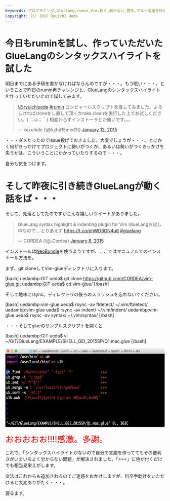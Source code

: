 ```yaml
---
Keywords: プログラミング,GlueLang,rumin,Vim,動く,動かない,寝る,グルー言語を作る
Copyright: (C) 2017 Ryuichi Ueda
---
```


# 今日もruminを試し、作っていただいたGlueLangのシンタックスハイライトを試した
明日までにある予稿を書かなければならんのですが・・・。もう眠い・・・。ということで昨日のrumin再チャレンジと、GlueLangのシンタックスハイライトを作っていただいたので試してみます。

<!--more-->

<blockquote class="twitter-tweet" data-partner="tweetdeck"><p><a href="https://twitter.com/ryuichiueda">\@ryuichiueda</a> <a href="https://twitter.com/hashtag/rumin?src=hash">#rumin</a> コンピャールスクリプトを直してみました。よろしければcloneをし直して頂くかrake cleanを実行した上でお試しください。(´；ω；｀)&#10;相変わらずインストーラとか無いです。。。</p>&mdash; kazuhide (\@kzhd15med3t) <a href="https://twitter.com/kzhd15med3t/status/554656065938153472">January 12, 2015</a></blockquote>
<script async src="//platform.twitter.com/widgets.js" charset="utf-8"></script>

・・・ダメだったのでissue投げておきました。大変でしょうが・・・。とにかく何がきっかけでプロジェクトに勢いがつくか、あるいは勢いがつくきっかけを失うかは、こういうことにかかっていたりするので・・・。

自分も気をつけます。

<h1>そして昨夜に引き続きGlueLangが動く話をば・・・</h1>

そして、見落としてたのですがこんな嬉しいツイートがありました。

<blockquote class="twitter-tweet" data-partner="tweetdeck"><p>GlueLang syntax highlight &amp; indenting plugin for Vim&#10;GlueLangお試し中なので... とりあえず&#10;<a href="https://t.co/phWD6GN4u6">https://t.co/phWD6GN4u6</a> <a href="https://twitter.com/hashtag/gluelang?src=hash">#gluelang</a></p>&mdash; CORDEA (\@_Cordea) <a href="https://twitter.com/_Cordea/status/553081150906720256">January 8, 2015</a></blockquote>
<script async src="//platform.twitter.com/widgets.js" charset="utf-8"></script>

インストールは<a href="https://github.com/Shougo/neobundle.vim" target="_blank">NeoBundle</a>を使うようですが、ここではマニュアルでのインストール方法を。

まず、git cloneしてvim-glueディレクトリに入ります。

[bash]
uedambp:GIT ueda$ git clone https://github.com/CORDEA/vim-glue.git
uedambp:GIT ueda$ cd vim-glue/
[/bash]

そして地味にrsync。ディレクトリの後ろのスラッシュを忘れないでください。

[bash]
uedambp:vim-glue ueda$ rsync -av ftdetect/ ~/.vim/ftdetect/
uedambp:vim-glue ueda$ rsync -av indent/ ~/.vim/indent/
uedambp:vim-glue ueda$ rsync -av syntax/ ~/.vim/syntax/
[/bash]

・・・そしてglueのサンプルスクリプトを開くと

[bash]
uedambp:GIT ueda$ vi ~/GIT/GlueLang/EXAMPLE/SHELL_GEI_2015SP/Q1.mac.glue 
[/bash]


<a href="スクリーンショット-2015-01-13-23.15.34.png"><img src="スクリーンショット-2015-01-13-23.15.34-1024x408.png" alt="スクリーンショット 2015-01-13 23.15.34" width="625" height="249" class="aligncenter size-large wp-image-4925" /></a>

<span style="color:red;font-size:20pt">おおおおお!!!!感激。多謝。</span>

これで、「シンタックスハイライトがないので自分で言語を作っててもその便利さがいまいちよく分からない問題」が解決されました。「>>=」に色が付くだけでも相当見栄えがします。

文法はこれからも追加されるのでご迷惑をおかけしますが、何卒手助けをいただけると大変ありがたく・・・。


寝るます。
